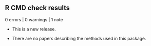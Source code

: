 ## R CMD check results

0 errors | 0 warnings | 1 note

* This is a new release.

* There are no papers describing the methods used in this package.